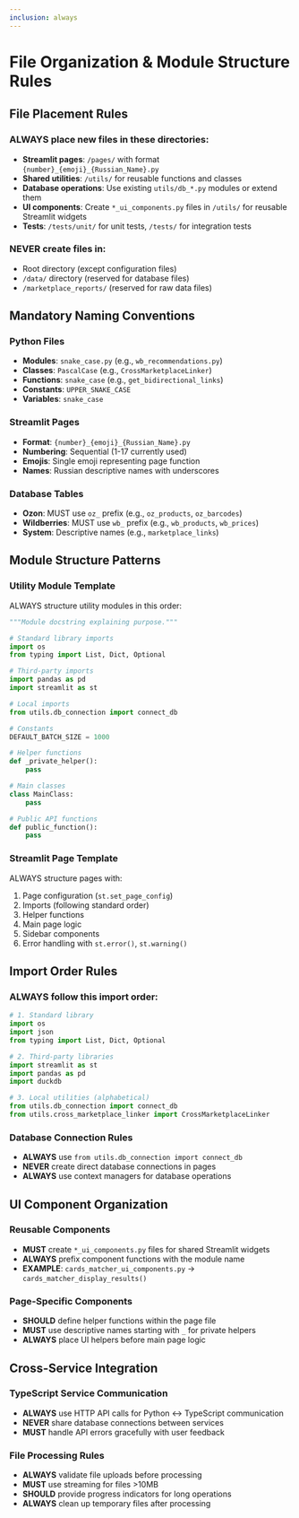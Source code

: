 ```yaml
---
inclusion: always
---
```


# File Organization & Module Structure Rules

## File Placement Rules

### ALWAYS place new files in these directories:
- **Streamlit pages**: `/pages/` with format `{number}_{emoji}_{Russian_Name}.py`
- **Shared utilities**: `/utils/` for reusable functions and classes
- **Database operations**: Use existing `utils/db_*.py` modules or extend them
- **UI components**: Create `*_ui_components.py` files in `/utils/` for reusable Streamlit widgets
- **Tests**: `/tests/unit/` for unit tests, `/tests/` for integration tests

### NEVER create files in:
- Root directory (except configuration files)
- `/data/` directory (reserved for database files)
- `/marketplace_reports/` (reserved for raw data files)

## Mandatory Naming Conventions

### Python Files
- **Modules**: `snake_case.py` (e.g., `wb_recommendations.py`)
- **Classes**: `PascalCase` (e.g., `CrossMarketplaceLinker`)
- **Functions**: `snake_case` (e.g., `get_bidirectional_links`)
- **Constants**: `UPPER_SNAKE_CASE`
- **Variables**: `snake_case`

### Streamlit Pages
- **Format**: `{number}_{emoji}_{Russian_Name}.py`
- **Numbering**: Sequential (1-17 currently used)
- **Emojis**: Single emoji representing page function
- **Names**: Russian descriptive names with underscores

### Database Tables
- **Ozon**: MUST use `oz_` prefix (e.g., `oz_products`, `oz_barcodes`)
- **Wildberries**: MUST use `wb_` prefix (e.g., `wb_products`, `wb_prices`)
- **System**: Descriptive names (e.g., `marketplace_links`)

## Module Structure Patterns

### Utility Module Template
ALWAYS structure utility modules in this order:
```python
"""Module docstring explaining purpose."""

# Standard library imports
import os
from typing import List, Dict, Optional

# Third-party imports
import pandas as pd
import streamlit as st

# Local imports
from utils.db_connection import connect_db

# Constants
DEFAULT_BATCH_SIZE = 1000

# Helper functions
def _private_helper():
    pass

# Main classes
class MainClass:
    pass

# Public API functions
def public_function():
    pass
```

### Streamlit Page Template
ALWAYS structure pages with:
1. Page configuration (`st.set_page_config`)
2. Imports (following standard order)
3. Helper functions
4. Main page logic
5. Sidebar components
6. Error handling with `st.error()`, `st.warning()`

## Import Order Rules

### ALWAYS follow this import order:
```python
# 1. Standard library
import os
import json
from typing import List, Dict, Optional

# 2. Third-party libraries
import streamlit as st
import pandas as pd
import duckdb

# 3. Local utilities (alphabetical)
from utils.db_connection import connect_db
from utils.cross_marketplace_linker import CrossMarketplaceLinker
```

### Database Connection Rules
- **ALWAYS** use `from utils.db_connection import connect_db`
- **NEVER** create direct database connections in pages
- **ALWAYS** use context managers for database operations

## UI Component Organization

### Reusable Components
- **MUST** create `*_ui_components.py` files for shared Streamlit widgets
- **ALWAYS** prefix component functions with the module name
- **EXAMPLE**: `cards_matcher_ui_components.py` → `cards_matcher_display_results()`

### Page-Specific Components
- **SHOULD** define helper functions within the page file
- **MUST** use descriptive names starting with `_` for private helpers
- **ALWAYS** place UI helpers before main page logic

## Cross-Service Integration

### TypeScript Service Communication
- **ALWAYS** use HTTP API calls for Python ↔ TypeScript communication
- **NEVER** share database connections between services
- **MUST** handle API errors gracefully with user feedback

### File Processing Rules
- **ALWAYS** validate file uploads before processing
- **MUST** use streaming for files >10MB
- **SHOULD** provide progress indicators for long operations
- **ALWAYS** clean up temporary files after processing